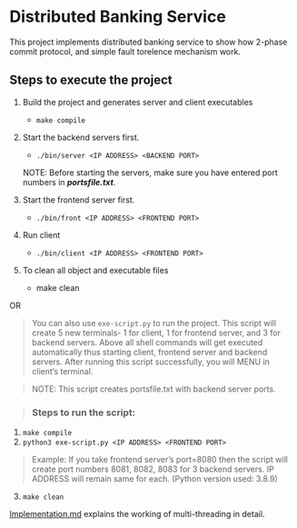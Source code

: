 # Distributed Banking Service

This project implements distributed banking service to show how 2-phase commit protocol, and simple fault torelence mechanism work.

## Steps to execute the project 
1.	Build the project and generates server and client executables
    - ``make compile``
2.	Start the backend servers first.
    - ``./bin/server <IP ADDRESS> <BACKEND PORT>``

    NOTE: Before starting the servers, make sure you have entered port numbers in ***portsfile.txt***.
3.	Start the frontend server first.
    - ``./bin/front <IP ADDRESS> <FRONTEND PORT>``
4.	Run client
    - ``./bin/client <IP ADDRESS> <FRONTEND PORT>``
5.	To clean all object and executable files
    - make clean

OR

> You can also use ``exe-script.py`` to run the project. This script will create 5 new terminals- 1 for client, 1 for frontend server, and 3 for backend servers. Above all shell commands will get executed automatically thus starting client, frontend server and backend servers. After running this script successfully, you will MENU in client’s terminal.

> NOTE: This script creates portsfile.txt with backend server ports.
	
> ### Steps to run the script:
1.	``make compile``
2.	``python3 exe-script.py <IP ADDRESS> <FRONTEND PORT>``

> Example: If you take frontend server’s port=8080 then the script will create port numbers 8081, 8082, 8083 for 3 backend servers. IP ADDRESS will remain same for each.
(Python version used: 3.8.9)
3. ``make clean``

 [Implementation.md](https://github.com/BhushanMahajan25/distributed-banking-service/blob/main/Implementation.md) explains the working of multi-threading in detail.